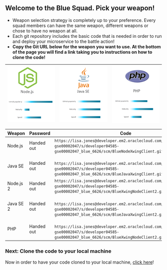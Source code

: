## Welcome to the Blue Squad. Pick your weapon! ##

+ Weapon selection strategy is completely up to your preference. Every squad members can have the same weapon, different weapons or chose to have no weapon at all.
+ Each git repository includes the basic code that is needed in order to run and deploy your microservice to the battle action!
+ **Copy the Git URL below for the weapon you want to use. At the bottom of the page you will find a link taking you to instructions on how to clone the code!**

| ![Red Squad](nodejs.png)  | ![Blue Squad](javase.png) | ![Black Squad](php.png) |
|:---:|:---:|:---:|

| Weapon        | Password     | Code  |
| ------------- |-------------| -----|
| Node.js      | Handed out | ``` https://lisa.jones@developer.em2.oraclecloud.com/developer04585-gse00002047/s/developer04585-gse00002047_blue_6626/scm/BlueNodeXwingClient.git ``` |
| Java SE      | Handed out      |   ```  https://lisa.jones@developer.em2.oraclecloud.com/developer04585-gse00002047/s/developer04585-gse00002047_blue_6626/scm/BlueJavaXwingClient.git ``` |
| Node.js 2    | Handed out | ``` https://lisa.jones@developer.em2.oraclecloud.com/developer04585-gse00002047/s/developer04585-gse00002047_blue_6626/scm/BlueXwingNodeClient2.git ``` |
| Java SE 2    | Handed out      |   ```  https://lisa.jones@developer.em2.oraclecloud.com/developer04585-gse00002047/s/developer04585-gse00002047_blue_6626/scm/BlueJavaXwingClient2.git ``` |
| PHP | Handed out      |  ```  https://lisa.jones@developer.em2.oraclecloud.com/developer04585-gse00002047/s/developer04585-gse00002047_blue_6626/scm/BlueXwingNodeClient2.git ``` |

### Next: Clone the code to your local machine ###

Now in order to have your code cloned to your local machine, [click here](../clonecode.md)!
